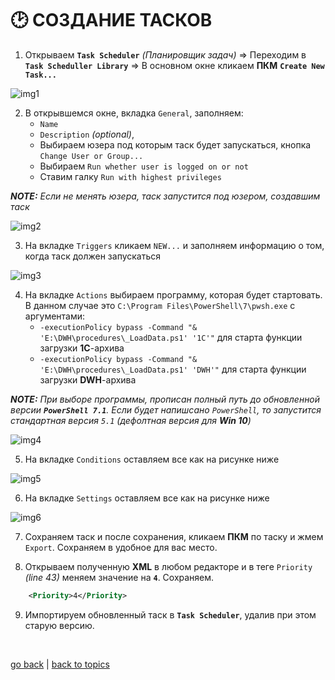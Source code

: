 # 🕑 СОЗДАНИЕ ТАСКОВ

1. Открываем **`Task Scheduler`** _(Планировщик задач)_ => Переходим в **`Task Scheduller Library`** => В основном окне кликаем **ПКМ** **`Create New Task...`**

![img1](https://github.com/CrappyCodeMaker/ECCENTEX-KNOWLEGE/blob/main/Content/9%20Delivery/9.3%20Load%20from%20CSV/9.3.3%20Task%20scheduler/IMG/1.png?raw=true)

2. В открывшемся окне, вкладка `General`, заполняем:
    * `Name`
    * `Description` _(optional)_,
    * Выбираем юзера под которым таск будет запускаться, кнопка `Change User or Group...`
    * Выбираем `Run whether user is logged on or not`
    * Ставим галку `Run with highest privileges`

**_NOTE:_** _Если не менять юзера, таск запустится под юзером, создавшим таск_

![img2](https://github.com/CrappyCodeMaker/ECCENTEX-KNOWLEGE/blob/main/Content/9%20Delivery/9.3%20Load%20from%20CSV/9.3.3%20Task%20scheduler/IMG/2.png?raw=true)

3. На вкладке `Triggers` кликаем `NEW...` и заполняем информацию о том, когда таск должен запускаться

![img3](https://github.com/CrappyCodeMaker/ECCENTEX-KNOWLEGE/blob/main/Content/9%20Delivery/9.3%20Load%20from%20CSV/9.3.3%20Task%20scheduler/IMG/3.png?raw=true)

4. На вкладке `Actions` выбираем программу, которая будет стартовать. В данном случае это `C:\Program Files\PowerShell\7\pwsh.exe` с аргументами:
    * `-executionPolicy bypass -Command "& 'E:\DWH\procedures\_LoadData.ps1' '1C'"` для старта функции загрузки **1С**-архива
    * `-executionPolicy bypass -Command "& 'E:\DWH\procedures\_LoadData.ps1' 'DWH'"` для старта функции загрузки **DWH**-архива

**_NOTE:_** _При выборе программы, прописан полный путь до обновленной версии **`PowerShell 7.1`**. Если будет напишсано `PowerShell`, то запустится стандартная версия `5.1` (дефолтная версия для **Win 10**)_

![img4](https://github.com/CrappyCodeMaker/ECCENTEX-KNOWLEGE/blob/main/Content/9%20Delivery/9.3%20Load%20from%20CSV/9.3.3%20Task%20scheduler/IMG/4.png?raw=true)

5. На вкладке `Conditions` оставляем все как на рисунке ниже

![img5](https://github.com/CrappyCodeMaker/ECCENTEX-KNOWLEGE/blob/main/Content/9%20Delivery/9.3%20Load%20from%20CSV/9.3.3%20Task%20scheduler/IMG/5.png?raw=true)

6. На вкладке `Settings` оставляем все как на рисунке ниже

![img6](https://github.com/CrappyCodeMaker/ECCENTEX-KNOWLEGE/blob/main/Content/9%20Delivery/9.3%20Load%20from%20CSV/9.3.3%20Task%20scheduler/IMG/6.png?raw=true)

7. Сохраняем таск и после сохранения, кликаем **ПКМ** по таску и жмем `Export`. Сохраняем в удобное для вас место.

8. Открываем полученную **XML** в любом редакторе и в теге `Priority` _(line 43)_ меняем значение на **`4`**. Сохраняем.
```XML
    <Priority>4</Priority>
```

9. Импортируем обновленный таск в **`Task Scheduler`**, удалив при этом старую версию.


<br/>

[go back](https://github.com/CrappyCodeMaker/ECCENTEX-KNOWLEGE/blob/main/Content/9%20Delivery/9.3%20Load%20from%20CSV/LoadCSV.md) | [back to topics](https://github.com/CrappyCodeMaker/ECCENTEX-KNOWLEGE/tree/main/Content/0%20Topics/Topics.md)